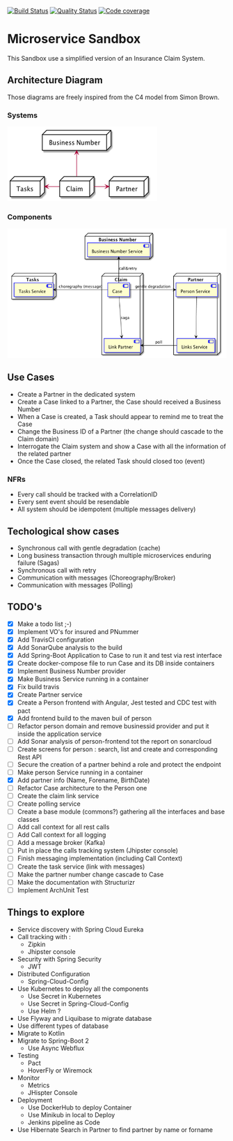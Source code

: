 [![Build Status](https://travis-ci.org/McKratt/microservice-sandbox.svg?branch=master)](https://travis-ci.org/McKratt/microservice-sandbox)
[![Quality Status](https://sonarcloud.io/api/project_badges/measure?project=net.bakaar%3Amicroservice-sandbox&metric=alert_status)](https://sonarcloud.io/api/project_badges/measure?project=net.bakaar%3Amicroservice-sandbox&metric=alert_status)
[![Code coverage](https://sonarcloud.io/api/project_badges/measure?project=net.bakaar%3Amicroservice-sandbox&metric=coverage)](https://sonarcloud.io/api/project_badges/measure?project=net.bakaar%3Amicroservice-sandbox&metric=coverage)
# Microservice Sandbox 

This Sandbox use a simplified version of an Insurance Claim System.

## Architecture Diagram
Those diagrams are freely inspired from the C4 model from Simon Brown.

### Systems

![Systems Diagram](./doc/images/systems.png)

### Components

![Components Diagram](./doc/images/components.png)

## Use Cases

- Create a Partner in the dedicated system
- Create a Case linked to a Partner, the Case should received a Business Number
- When a Case is created, a Task should appear to remind me to treat the Case
- Change the Business ID of a Partner (the change should cascade to the Claim domain)
- Interrogate the Claim system and show a Case with all the information of the related partner
- Once the Case closed, the related Task should closed too (event)

### NFRs
- Every call should be tracked with a CorrelationID
- Every sent event should be resendable
- All system should be idempotent (multiple messages delivery)

## Techological show cases

* Synchronous call with gentle degradation (cache)
* Long business transaction through multiple microservices enduring failure (Sagas)
* Synchronous call with retry
* Communication with messages (Choreography/Broker)
* Communication with messages (Polling)

## TODO's

- [x] Make a todo list ;-)
- [x] Implement VO's for insured and PNummer
- [x] Add TravisCI configuration
- [x] Add SonarQube analysis to the build
- [x] Add Spring-Boot Application to Case to run it and test via rest interface
- [x] Create docker-compose file to run Case and its DB inside containers
- [x] Implement Business Number provider
- [x] Make Business Service running in a container
- [x] Fix build travis
- [x] Create Partner service
- [x] Create a Person frontend with Angular, Jest tested and CDC test with pact
- [x] Add frontend build to the maven buil of person
- [ ] Refactor person domain and remove businessid provider and put it inside the application service
- [ ] Add Sonar analysis of person-frontend tot the report on sonarcloud
- [ ] Create screens for person : search, list and create and corresponding Rest API
- [ ] Secure the creation of a partner behind a role and protect the endpoint
- [ ] Make person Service running in a container
- [x] Add partner info (Name, Forename, BirthDate)
- [ ] Refactor Case architecture to the Person one
- [ ] Create the claim link service
- [ ] Create polling service
- [ ] Create a base module (commons?) gathering all the interfaces and base classes 
- [ ] Add call context for all rest calls
- [ ] Add Call context for all logging
- [ ] Add a message broker (Kafka)
- [ ] Put in place the calls tracking system (Jhipster console)
- [ ] Finish messaging implementation (including Call Context)
- [ ] Create the task service (link with messages)
- [ ] Make the partner number change cascade to Case
- [ ] Make the documentation with Structurizr
- [ ] Implement ArchUnit Test

## Things to explore
* Service discovery with Spring Cloud Eureka
* Call tracking with :
  * Zipkin
  * Jhipster console
* Security with Spring Security
  * JWT
* Distributed Configuration
  * Spring-Cloud-Config
* Use Kubernetes to deploy all the components
  * Use Secret in Kubernetes
  * Use Secret in Spring-Cloud-Config
  * Use Helm ?
* Use Flyway and Liquibase to migrate database
* Use different types of database
* Migrate to Kotlin
* Migrate to Spring-Boot 2
  * Use Async Webflux
* Testing
  * Pact
  * HoverFly or Wiremock
* Monitor
  * Metrics
  * JHispter Console
* Deployment
  * Use DockerHub to deploy Container
  * Use Minikub in local to Deploy
  * Jenkins pipeline as Code
* Use Hibernate Search in Partner to find partner by name or forname
